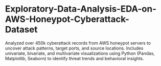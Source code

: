 # Exploratory-Data-Analysis-EDA-on-AWS-Honeypot-Cyberattack-Dataset
Analyzed over 450k cyberattack records from AWS honeypot servers to uncover attack patterns, target ports, and source locations. Includes univariate, bivariate, and multivariate visualizations using Python (Pandas, Matplotlib, Seaborn) to identify threat trends and behavioral insights.
